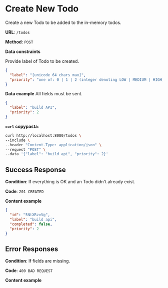 # Create New Todo

Create a new Todo to be added to the in-memory todos.

**URL**: `/todos`

**Method**: `POST`

**Data constraints**

Provide label of Todo to be created.

```json
{
  "label": "[unicode 64 chars max]",
  "priority": "one of: 0 | 1 | 2 (integer denoting LOW | MEDIUM | HIGH)"
}
```

**Data example** All fields must be sent.

```json
{
  "label": "build API",
  "priority": 2
}
```

**`curl` copypasta**:

```sh
curl http://localhost:8080/todos \
--include \
--header "Content-Type: application/json" \
--request "POST" \
--data '{"label": "build api", "priority": 2}'
```

## Success Response

**Condition**: If everything is OK and an Todo didn't already exist.

**Code**: `201 CREATED`

**Content example**

```json
{
  "id": "5NtXRzvVg",
  "label": "build api",
  "completed": false,
  "priority": 2
}
```

## Error Responses

**Condition**: If fields are missing.

**Code**: `400 BAD REQUEST`

**Content example**

```json

```
